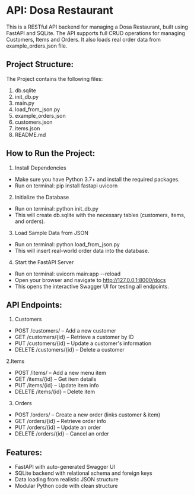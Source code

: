 # API: Dosa Restaurant

This is a RESTful API backend for managing a Dosa Restaurant, built using FastAPI and SQLite. The API supports full CRUD operations for managing Customers, Items and Orders. It also loads real order data from example_orders.json file.

## Project Structure:

The Project contains the following files:

1. db.sqlite                
2. init_db.py               
3. main.py                  
4. load_from_json.py        
5. example_orders.json
6. customers.json
7. items.json     
8. README.md                


## How to Run the Project:

1. Install Dependencies

- Make sure you have Python 3.7+ and install the required packages.
- Run on terminal: pip install fastapi uvicorn

2. Initialize the Database

- Run on terminal: python init_db.py
- This will create db.sqlite with the necessary tables (customers, items, and orders).

3. Load Sample Data from JSON

- Run on terminal: python load_from_json.py
- This will insert real-world order data into the database.

4. Start the FastAPI Server

- Run on terminal: uvicorn main:app --reload
- Open your browser and navigate to http://127.0.0.1:8000/docs
- This opens the interactive Swagger UI for testing all endpoints.

## API Endpoints:

1. Customers
- POST /customers/ – Add a new customer
- GET /customers/{id} – Retrieve a customer by ID
- PUT /customers/{id} – Update a customer's information
- DELETE /customers/{id} – Delete a customer

2.Items
- POST /items/ – Add a new menu item
- GET /items/{id} – Get item details
- PUT /items/{id} – Update item info
- DELETE /items/{id} – Delete item

3. Orders
- POST /orders/ – Create a new order (links customer & item)
- GET /orders/{id} – Retrieve order info
- PUT /orders/{id} – Update an order
- DELETE /orders/{id} – Cancel an order

## Features:

- FastAPI with auto-generated Swagger UI
- SQLite backend with relational schema and foreign keys
- Data loading from realistic JSON structure
- Modular Python code with clean structure
